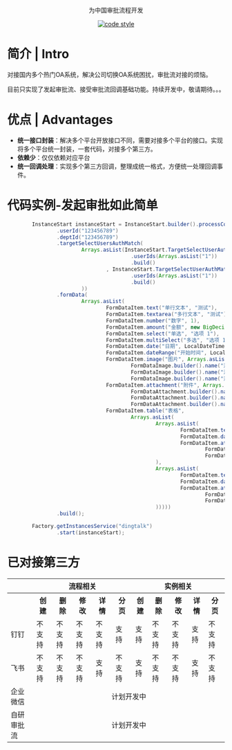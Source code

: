 <p align="center">
    为中国审批流程开发
</p>

<p align="center">
  <a href="https://www.apache.org/licenses/LICENSE-2.0">
    <img alt="code style" src="https://img.shields.io/badge/license-Apache%202-4EB1BA.svg?style=flat-square">
  </a>
</p>

# 简介 | Intro

对接国内多个热门OA系统，解决公司切换OA系统困扰，审批流对接的烦恼。

目前只实现了发起审批流、接受审批流回调基础功能。持续开发中，敬请期待。。。

# 优点 | Advantages

- **统一接口封装**：解决多个平台开放接口不同，需要对接多个平台的接口。实现将多个平台统一封装，一套代码，对接多个第三方。
- **依赖少**：仅仅依赖对应平台
- **统一回调处理**：实现多个第三方回调，整理成统一格式，方便统一处理回调事件。

# 代码实例-发起审批如此简单
```java
        InstanceStart instanceStart = InstanceStart.builder().processCode(larkTestProcessCode)
                .userId("123456789")
                .deptId("123456789")
                .targetSelectUsersAuthMatch(
                        Arrays.asList(InstanceStart.TargetSelectUserAuthMatch.builder()
                                        .userIds(Arrays.asList("1"))
                                        .build()
                                , InstanceStart.TargetSelectUserAuthMatch.builder()
                                        .userIds(Arrays.asList("1"))
                                        .build()
                        ))
                .formData(
                        Arrays.asList(
                                FormDataItem.text("单行文本", "测试"),
                                FormDataItem.textarea("多行文本", "测试"),
                                FormDataItem.number("数字", 1),
                                FormDataItem.amount("金额", new BigDecimal("1.22"), AmountOption.AmountType.CNY),
                                FormDataItem.select("单选", "选项 1"),
                                FormDataItem.multiSelect("多选", "选项 1", "选项 2"),
                                FormDataItem.date("日期", LocalDateTime.now(), DateOption.ComponentDateFormat.YYYY_MM_DD),
                                FormDataItem.dateRange("开始时间", LocalDateTime.now(), "结束时间", LocalDateTime.now(), DateOption.ComponentDateFormat.YYYY_MM_DD_HH_MM),
                                FormDataItem.image("图片", Arrays.asList(
                                        FormDataImage.builder().name("测试1.gif").url("https://t7.baidu.com/it/u=4162611394,4275913936&fm=193&f=GIF").build(),
                                        FormDataImage.builder().name("测试2.gif").url("https://t7.baidu.com/it/u=4162611394,4275913936&fm=193&f=GIF").build(),
                                        FormDataImage.builder().name("测试3.gif").url("https://t7.baidu.com/it/u=4162611394,4275913936&fm=193&f=GIF").build())),
                                FormDataItem.attachment("附件", Arrays.asList(
                                        FormDataAttachment.builder().name("测试1.gif").url("https://t7.baidu.com/it/u=4162611394,4275913936&fm=193&f=GIF").build(),
                                        FormDataAttachment.builder().name("测试2.gif").url("https://t7.baidu.com/it/u=4162611394,4275913936&fm=193&f=GIF").build(),
                                        FormDataAttachment.builder().name("测试3.gif").url("https://t7.baidu.com/it/u=4162611394,4275913936&fm=193&f=GIF").build())),
                                FormDataItem.table("表格",
                                        Arrays.asList(
                                                Arrays.asList(
                                                        FormDataItem.text("单行文本", "表格单行输入框1"),
                                                        FormDataItem.date("日期", LocalDateTime.now(), DateOption.ComponentDateFormat.YYYY_MM_DD_HH_MM),
                                                        FormDataItem.attachment("附件", Arrays.asList(
                                                                FormDataAttachment.builder().name("测试1.gif").url("https://t7.baidu.com/it/u=4162611394,4275913936&fm=193&f=GIF").build(),
                                                                FormDataAttachment.builder().name("测试2.gif").url("https://t7.baidu.com/it/u=4162611394,4275913936&fm=193&f=GIF").build()))
                                                ),
                                                Arrays.asList(
                                                        FormDataItem.text("单行文本", "表格单行输入框2"),
                                                        FormDataItem.date("日期", LocalDateTime.now(), DateOption.ComponentDateFormat.YYYY_MM_DD_HH_MM),
                                                        FormDataItem.attachment("附件", Arrays.asList(
                                                                FormDataAttachment.builder().name("测试1.gif").url("https://t7.baidu.com/it/u=4162611394,4275913936&fm=193&f=GIF").build(),
                                                                FormDataAttachment.builder().name("测试2.gif").url("https://t7.baidu.com/it/u=4162611394,4275913936&fm=193&f=GIF").build()))
                                                )))))
                .build();

        Factory.getInstancesService("dingtalk")
                .start(instanceStart);
```

# 已对接第三方

<table>
<tr>
    <th></th>
    <th colspan="5"  align="center">流程相关</th>
    <th  colspan="5"  align="center">实例相关</th>
</tr>
<tr>
    <th></th>
    <th>创建</th>
    <th>删除</th>
    <th>修改</th>
    <th>详情</th>
    <th>分页</th>
    <th>创建</th>
    <th>删除</th>
    <th>修改</th>
    <th>详情</th>
    <th>分页</th>
</tr>
<tr>
    <td>钉钉</td>
    <td>不支持</td>
    <td>不支持</td>
    <td>不支持</td>
    <td>不支持</td>
    <td>支持</td>
    <td>支持</td>
    <td>不支持</td>
    <td>不支持</td>
    <td>支持</td>
    <td>不支持</td>
</tr>
<tr>
    <td>
        飞书
    </td>
    <td>不支持</td>
    <td>不支持</td>
    <td>不支持</td>
    <td>支持</td>
    <td>不支持</td>
    <td>支持</td>
    <td>不支持</td>
    <td>不支持</td>
    <td>支持</td>
    <td>不支持</td>
</tr>

<tr>
    <td>企业微信</td>
    <td colspan="10" align="center">计划开发中</td>
</tr>

<tr>
    <td>自研审批流</td>
    <td colspan="10" align="center">计划开发中</td>
</tr>
</table>